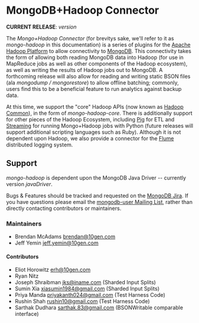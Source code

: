MongoDB+Hadoop Connector
========================

**CURRENT RELEASE**: $version$


The *Mongo+Hadoop Connector* (for brevitys sake, we'll refer to it as *mongo-hadoop* in this documentation) is a series of plugins for the [Apache Hadoop Platform][hadoop] to allow connectivity to [MongoDB][mongodb]. This connectivity takes the form of allowing both reading MongoDB data into Hadoop (for use in MapReduce jobs as well as other components of the Hadoop ecosystem), as well as writing the results of Hadoop jobs out to MongoDB. A forthcoming release will also allow for reading and writing static BSON files (ala *mongodump / mongorestore*) to allow offline batching; commonly, users find this to be a beneficial feature to run analytics against backup data.


At this time, we support the "core" Hadoop APIs (now known as [Hadoop Common][hadoop-common]), in the form of *mongo-hadoop-core*. There is additionally support for other pieces of the Hadoop Ecosystem, including [Pig][pig] for ETL and [Streaming][hadoop-streaming] for running Mongo+Hadoop jobs with Python (future releases will support additional scripting languages such as Ruby). Although it is not dependent upon Hadoop, we also provide a connector for the [Flume][flume] distributed logging system.

## Support 

*mongo-hadoop* is dependent upon the MongoDB Java Driver -- currently version $javaDriver$.

Bugs & Features should be tracked and requested on the [MongoDB Jira][jira]. If you have questions please email the
[mongodb-user Mailing List][mongodb-user],
rather than directly contacting contributors or maintainers.

### Maintainers

* Brendan McAdams <brendan@10gen.com>
* Jeff Yemin <jeff.yemin@10gen.com>

#### Contributors

* Eliot Horowitz  <erh@10gen.com>
* Ryan Nitz 
* Joseph Shraibman <jks@iname.com> (Sharded Input Splits)
* Sumin Xia <xiasumin1984@gmail.com> (Sharded Input Splits)
* Priya Manda <priyakanth024@gmail.com> (Test Harness Code)
* Rushin Shah <rushin10@gmail.com> (Test Harness Code)
* Sarthak Dudhara <sarthak.83@gmail.com> (BSONWritable comparable interface)



[mongodb]: http://mongodb.org "MongoDB"
[hadoop]: http://apache.hadoop.org "Apache Hadoop"
[hadoop-common]: http://hadoop.apache.org/common/ "Hadoop Common"
[hadoop-streaming]: http://hadoop.apache.org/common/docs/current/streaming.html "Hadoop Streaming"
[pig]: http://pig.apache.org "Apache Pig"
[jira]: https://jira.mongodb.org/browse/HADOOP/ "MongoDB Jira"
[flume]: https://github.com/cloudera/flume/wiki "Flume"
[mongodb-user]: http://groups.google.com/group/mongodb-user "MongoDB User Mailing List"
